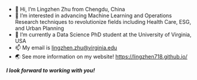 - 👋 Hi, I’m Lingzhen Zhu from Chengdu, China
- 👀 I’m interested in advancing Machine Learning and Operations Research techniques to revolutionize fields including Health Care, ESG, and Urban Planning
- 🌱 I’m currently a Data Science PhD student at the University of Virginia, USA
- 📫 My email is lingzhen.zhu@virginia.edu
- 🌏 See more information on my website! https://lingzhen718.github.io/


***I look forward to working with you!***

<!---
Lingzhen718/Lingzhen718 is a ✨ special ✨ repository because its `README.md` (this file) appears on your GitHub profile.
You can click the Preview link to take a look at your changes.
--->
